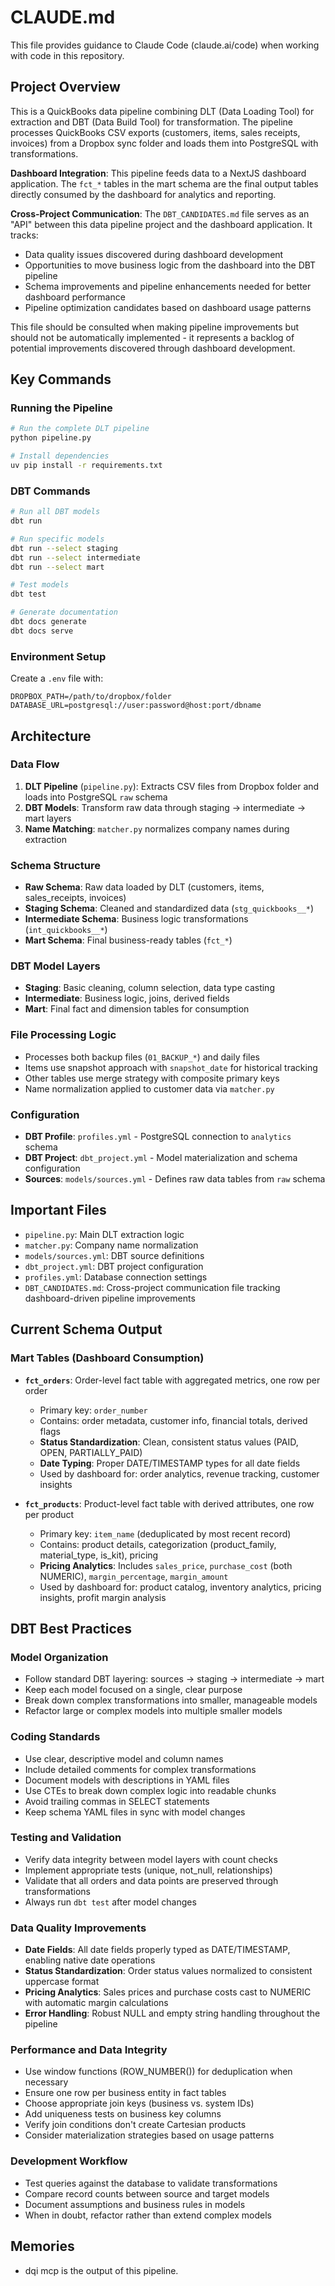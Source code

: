# CLAUDE.md

This file provides guidance to Claude Code (claude.ai/code) when working with code in this repository.

## Project Overview

This is a QuickBooks data pipeline combining DLT (Data Loading Tool) for extraction and DBT (Data Build Tool) for transformation. The pipeline processes QuickBooks CSV exports (customers, items, sales receipts, invoices) from a Dropbox sync folder and loads them into PostgreSQL with transformations.

**Dashboard Integration**: This pipeline feeds data to a NextJS dashboard application. The `fct_*` tables in the mart schema are the final output tables directly consumed by the dashboard for analytics and reporting.

**Cross-Project Communication**: The `DBT_CANDIDATES.md` file serves as an "API" between this data pipeline project and the dashboard application. It tracks:
- Data quality issues discovered during dashboard development
- Opportunities to move business logic from the dashboard into the DBT pipeline
- Schema improvements and pipeline enhancements needed for better dashboard performance
- Pipeline optimization candidates based on dashboard usage patterns

This file should be consulted when making pipeline improvements but should not be automatically implemented - it represents a backlog of potential improvements discovered through dashboard development.

## Key Commands

### Running the Pipeline
```bash
# Run the complete DLT pipeline
python pipeline.py

# Install dependencies
uv pip install -r requirements.txt
```

### DBT Commands
```bash
# Run all DBT models
dbt run

# Run specific models
dbt run --select staging
dbt run --select intermediate
dbt run --select mart

# Test models
dbt test

# Generate documentation
dbt docs generate
dbt docs serve
```

### Environment Setup
Create a `.env` file with:
```
DROPBOX_PATH=/path/to/dropbox/folder
DATABASE_URL=postgresql://user:password@host:port/dbname
```

## Architecture

### Data Flow
1. **DLT Pipeline** (`pipeline.py`): Extracts CSV files from Dropbox folder and loads into PostgreSQL `raw` schema
2. **DBT Models**: Transform raw data through staging → intermediate → mart layers
3. **Name Matching**: `matcher.py` normalizes company names during extraction

### Schema Structure
- **Raw Schema**: Raw data loaded by DLT (customers, items, sales_receipts, invoices)
- **Staging Schema**: Cleaned and standardized data (`stg_quickbooks__*`)
- **Intermediate Schema**: Business logic transformations (`int_quickbooks__*`)
- **Mart Schema**: Final business-ready tables (`fct_*`)

### DBT Model Layers
- **Staging**: Basic cleaning, column selection, data type casting
- **Intermediate**: Business logic, joins, derived fields
- **Mart**: Final fact and dimension tables for consumption

### File Processing Logic
- Processes both backup files (`01_BACKUP_*`) and daily files
- Items use snapshot approach with `snapshot_date` for historical tracking
- Other tables use merge strategy with composite primary keys
- Name normalization applied to customer data via `matcher.py`

### Configuration
- **DBT Profile**: `profiles.yml` - PostgreSQL connection to `analytics` schema
- **DBT Project**: `dbt_project.yml` - Model materialization and schema configuration
- **Sources**: `models/sources.yml` - Defines raw data tables from `raw` schema

## Important Files
- `pipeline.py`: Main DLT extraction logic
- `matcher.py`: Company name normalization
- `models/sources.yml`: DBT source definitions
- `dbt_project.yml`: DBT project configuration
- `profiles.yml`: Database connection settings
- `DBT_CANDIDATES.md`: Cross-project communication file tracking dashboard-driven pipeline improvements

## Current Schema Output

### Mart Tables (Dashboard Consumption)
- **`fct_orders`**: Order-level fact table with aggregated metrics, one row per order
  - Primary key: `order_number`
  - Contains: order metadata, customer info, financial totals, derived flags
  - **Status Standardization**: Clean, consistent status values (PAID, OPEN, PARTIALLY_PAID)
  - **Date Typing**: Proper DATE/TIMESTAMP types for all date fields
  - Used by dashboard for: order analytics, revenue tracking, customer insights

- **`fct_products`**: Product-level fact table with derived attributes, one row per product
  - Primary key: `item_name` (deduplicated by most recent record)
  - Contains: product details, categorization (product_family, material_type, is_kit), pricing
  - **Pricing Analytics**: Includes `sales_price`, `purchase_cost` (both NUMERIC), `margin_percentage`, `margin_amount`
  - Used by dashboard for: product catalog, inventory analytics, pricing insights, profit margin analysis

## DBT Best Practices

### Model Organization
- Follow standard DBT layering: sources → staging → intermediate → mart
- Keep each model focused on a single, clear purpose
- Break down complex transformations into smaller, manageable models
- Refactor large or complex models into multiple smaller models

### Coding Standards
- Use clear, descriptive model and column names
- Include detailed comments for complex transformations
- Document models with descriptions in YAML files
- Use CTEs to break down complex logic into readable chunks
- Avoid trailing commas in SELECT statements
- Keep schema YAML files in sync with model changes

### Testing and Validation
- Verify data integrity between model layers with count checks
- Implement appropriate tests (unique, not_null, relationships)
- Validate that all orders and data points are preserved through transformations
- Always run `dbt test` after model changes

### Data Quality Improvements
- **Date Fields**: All date fields properly typed as DATE/TIMESTAMP, enabling native date operations
- **Status Standardization**: Order status values normalized to consistent uppercase format
- **Pricing Analytics**: Sales prices and purchase costs cast to NUMERIC with automatic margin calculations
- **Error Handling**: Robust NULL and empty string handling throughout the pipeline

### Performance and Data Integrity
- Use window functions (ROW_NUMBER()) for deduplication when necessary
- Ensure one row per business entity in fact tables
- Choose appropriate join keys (business vs. system IDs)
- Add uniqueness tests on business key columns
- Verify join conditions don't create Cartesian products
- Consider materialization strategies based on usage patterns

### Development Workflow
- Test queries against the database to validate transformations
- Compare record counts between source and target models
- Document assumptions and business rules in models
- When in doubt, refactor rather than extend complex models

## Memories
- dqi mcp is the output of this pipeline.